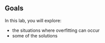 ## Goals

In this lab, you will explore:

- the situations where overfitting can occur
- some of the solutions
